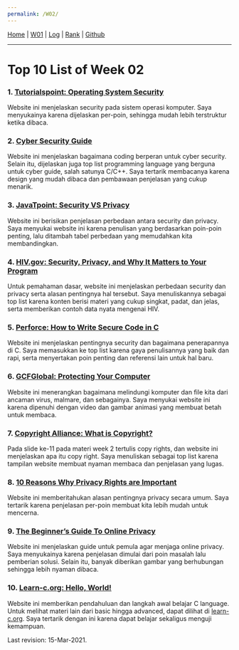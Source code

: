 ```yaml
---
permalink: /W02/
---
```


[Home](https://luthfifahlevi.github.io/os211/ "Home Page") | [W01](https://luthfifahlevi.github.io/os211/W01/ "W01") | [Log](https://luthfifahlevi.github.io/os211/TXT/mylog.txt "mylog.txt") | [Rank](https://luthfifahlevi.github.io/os211/TXT/myrank.txt "myrank.txt") | [Github](https://github.com/luthfifahlevi/os211/ "Github")

---

# Top 10 List of Week 02

### 1. [Tutorialspoint: Operating System Security](https://www.tutorialspoint.com/operating_system/os_security.htm)
Website ini menjelaskan security pada sistem operasi komputer. Saya menyukainya karena dijelaskan per-poin, sehingga mudah lebih terstruktur ketika dibaca.

### 2. [Cyber Security Guide](https://cybersecurityguide.org/resources/coding-for-cybersecurity/)
Website ini menjelaskan bagaimana coding berperan untuk cyber security. Selain itu, dijelaskan juga top list programming language yang berguna untuk cyber guide, salah satunya C/C++. Saya tertarik membacanya karena design yang mudah dibaca dan pembawaan penjelasan yang cukup menarik.

### 3. [JavaTpoint: Security VS Privacy](https://www.javatpoint.com/security-vs-privacy)
Website ini berisikan penjelasan perbedaan antara security dan privacy. Saya menyukai website ini karena penulisan yang berdasarkan poin-poin penting, lalu ditambah tabel perbedaan yang memudahkan kita membandingkan.

### 4. [HIV.gov: Security, Privacy, and Why It Matters to Your Program](https://www.hiv.gov/blog/difference-between-security-and-privacy-and-why-it-matters-your-program)
Untuk pemahaman dasar, website ini menjelaskan perbedaan security dan privacy serta alasan pentingnya hal tersebut. Saya menuliskannya sebagai top list karena konten berisi materi yang cukup singkat, padat, dan jelas, serta memberikan contoh data nyata mengenai HIV.

### 5. [Perforce: How to Write Secure Code in C](https://www.perforce.com/sites/default/files/pdfs/how-to-write-secure-code-c.pdf)
Website ini menjelaskan pentingnya security dan bagaimana penerapannya di C. Saya memasukkan ke top list karena gaya penulisannya yang baik dan rapi, serta menyertakan poin penting dan referensi lain untuk hal baru.

### 6. [GCFGlobal: Protecting Your Computer](https://edu.gcfglobal.org/en/computerbasics/protecting-your-computer/1/)
Website ini menerangkan bagaimana melindungi komputer dan file kita dari ancaman virus, malmare, dan sebagainya. Saya menyukai website ini karena dipenuhi dengan video dan gambar animasi yang membuat betah untuk membaca.

### 7. [Copyright Alliance: What is Copyright?](https://copyrightalliance.org/faqs/what-is-copyright/)
Pada slide ke-11 pada materi week 2 tertulis copy rights, dan website ini menjelaskan apa itu copy right. Saya menuliskan sebagai top list karena tampilan website membuat nyaman membaca dan penjelasan yang lugas.

### 8. [10 Reasons Why Privacy Rights are Important](https://www.humanrightscareers.com/issues/reasons-why-privacy-rights-are-important/)
Website ini memberitahukan alasan pentingnya privacy secara umum. Saya tertarik karena penjelasan per-poin membuat kita lebih mudah untuk mencerna. 

### 9. [The Beginner’s Guide To Online Privacy](https://www.freecodecamp.org/news/the-beginners-guide-to-online-privacy-7149b33c4a3e/)
Website ini menjelaskan guide untuk pemula agar menjaga online privacy. Saya menyukainya karena penjelasan dimulai dari poin masalah lalu pemberian solusi. Selain itu, banyak diberikan gambar yang berhubungan sehingga lebih nyaman dibaca.

### 10. [Learn-c.org: Hello, World!](https://www.learn-c.org/en/Hello%2C_World%21)
Website ini memberikan pendahuluan dan langkah awal belajar C language. Untuk melihat materi lain dari basic hingga advanced, dapat dilihat di [learn-c.org](https://www.learn-c.org/). Saya tertarik dengan ini karena dapat belajar sekaligus menguji kemampuan.

Last revision: 15-Mar-2021.

